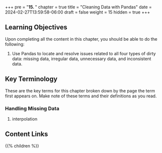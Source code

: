 +++
pre = "<b>15. </b>"
chapter = true
title = "Cleaning Data with Pandas"
date = 2024-02-27T13:59:58-06:00
draft = false
weight = 15
hidden = true
+++

## Learning Objectives

Upon completing all the content in this chapter, you should be able to do the following:

1. Use Pandas to locate and resolve issues related to all four types of dirty data: missing data, irregular data, unnecessary data, and inconsistent data.

## Key Terminology

These are the key terms for this chapter broken down by the page the term first appears on. Make note of these terms and their definitions as you read.

### Handling Missing Data

1. interpolation

## Content Links

{{% children %}}
